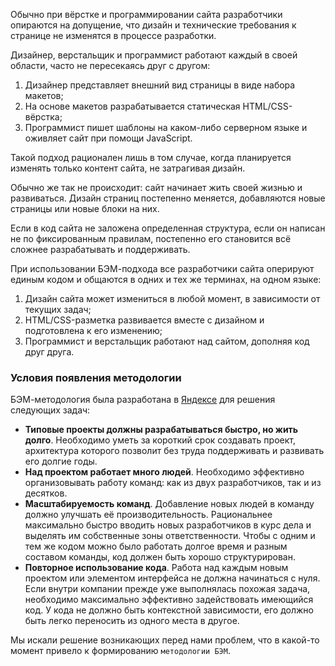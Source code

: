 Обычно при вёрстке и программировании сайта разработчики опираются на допущение, что дизайн и технические требования к странице не изменятся в процессе разработки.

Дизайнер, верстальщик и программист работают каждый в своей области, часто не пересекаясь друг с другом:

  1. Дизайнер представляет внешний вид страницы в виде набора макетов;
  2. На основе макетов разрабатывается статическая HTML/CSS-вёрстка;
  3. Программист пишет шаблоны на каком-либо серверном языке и оживляет сайт при помощи JavaScript.

Такой подход рационален лишь в том случае, когда планируется изменять только контент сайта, не затрагивая дизайн.

Обычно же так не происходит: сайт начинает жить своей жизнью и развиваться.
Дизайн страниц постепенно меняется, добавляются новые страницы или новые блоки на них.

Если в код сайта не заложена определенная структура, если он написан не по фиксированным правилам, постепенно его становится всё сложнее разрабатывать и поддерживать.

При использовании БЭМ-подхода все разработчики сайта оперируют единым кодом и общаются в одних и тех же терминах, на одном языке:

  1. Дизайн сайта может измениться в любой момент, в зависимости от текущих задач;
  2. HTML/CSS-разметка развивается вместе с дизайном и подготовлена к его изменению;
  3. Программист и верстальщик работают над сайтом, дополняя код друг друга.

### Условия появления методологии
БЭМ-методология была разработана в [Яндексе](https://company.yandex.ru)
для решения следующих задач:

 * **Типовые проекты должны разрабатываться быстро, но жить долго**.
Необходимо уметь за короткий срок создавать проект, архитектура которого позволит без труда поддерживать и развивать его долгие годы.
 * **Над проектом работает много людей**.
Необходимо эффективно организовывать работу команд: как из двух разработчиков, так и из десятков.
 * **Масштабируемость команд**.
Добавление новых людей в команду должно улучшать её производительность.
   Рациональнее максимально быстро вводить новых разработчиков в курс дела и выделять им собственные зоны ответственности.
   Чтобы с одним и тем же кодом можно было работать долгое время и разным
   составом команды, код должен быть хорошо структурирован.
 * **Повторное использование кода**.
Работа над каждым новым проектом или элементом интерфейса не должна начинаться с нуля. Если внутри компании прежде уже выполнялась похожая задача, необходимо максимально эффективно задействовать имеющийся код. У кода не должно быть контекстной зависимости, его должно быть легко переносить из одного места в другое.

Мы искали решение возникающих перед нами проблем, что в какой-то момент привело к формированию `методологии БЭМ`.
